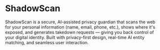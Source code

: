 # ShadowScan
ShadowScan is a secure, AI-assisted privacy guardian that scans the web for your personal information (name, email, phone, etc.), shows where it's exposed, and generates takedown requests — giving you back control of your digital identity. Built with privacy-first design, real-time AI entity matching, and seamless user interaction.
